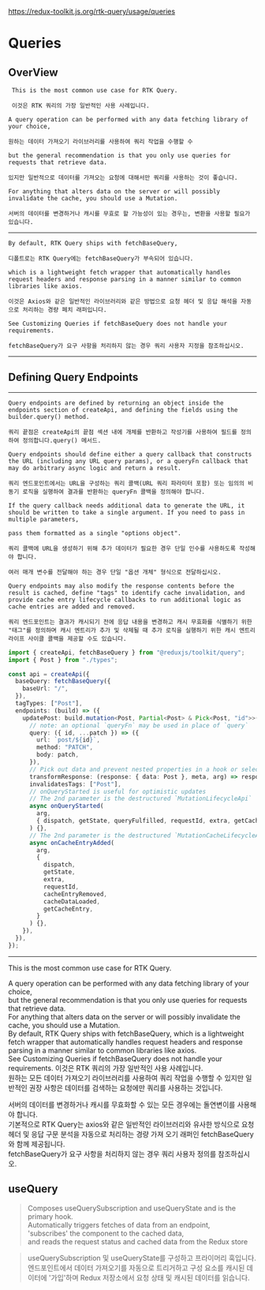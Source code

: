 <https://redux-toolkit.js.org/rtk-query/usage/queries>

# Queries

## OverView

     This is the most common use case for RTK Query.

     이것은 RTK 쿼리의 가장 일반적인 사용 사례입니다.

    A query operation can be performed with any data fetching library of your choice,

    원하는 데이터 가져오기 라이브러리를 사용하여 쿼리 작업을 수행할 수

    but the general recommendation is that you only use queries for requests that retrieve data.

    있지만 일반적으로 데이터를 가져오는 요청에 대해서만 쿼리를 사용하는 것이 좋습니다.

    For anything that alters data on the server or will possibly invalidate the cache, you should use a Mutation.

    서버의 데이터를 변경하거나 캐시를 무효로 할 가능성이 있는 경우는, 변환을 사용할 필요가 있습니다.

---

    By default, RTK Query ships with fetchBaseQuery,

    디폴트로는 RTK Query에는 fetchBaseQuery가 부속되어 있습니다.

    which is a lightweight fetch wrapper that automatically handles request headers and response parsing in a manner similar to common libraries like axios.

    이것은 Axios와 같은 일반적인 라이브러리와 같은 방법으로 요청 헤더 및 응답 해석을 자동으로 처리하는 경량 페치 래퍼입니다.

    See Customizing Queries if fetchBaseQuery does not handle your requirements.

    fetchBaseQuery가 요구 사항을 처리하지 않는 경우 쿼리 사용자 지정을 참조하십시오.

---

## Defining Query Endpoints​

---

    Query endpoints are defined by returning an object inside the endpoints section of createApi, and defining the fields using the builder.query() method.

    쿼리 끝점은 createApi의 끝점 섹션 내에 개체를 반환하고 작성기를 사용하여 필드를 정의하여 정의합니다.query() 메서드.

    Query endpoints should define either a query callback that constructs the URL (including any URL query params), or a queryFn callback that may do arbitrary async logic and return a result.

    쿼리 엔드포인트에서는 URL을 구성하는 쿼리 콜백(URL 쿼리 파라미터 포함) 또는 임의의 비동기 로직을 실행하여 결과를 반환하는 queryFn 콜백을 정의해야 합니다.

    If the query callback needs additional data to generate the URL, it should be written to take a single argument. If you need to pass in multiple parameters,

    pass them formatted as a single "options object".

    쿼리 콜백에 URL을 생성하기 위해 추가 데이터가 필요한 경우 단일 인수를 사용하도록 작성해야 합니다.

    여러 매개 변수를 전달해야 하는 경우 단일 "옵션 개체" 형식으로 전달하십시오.

    Query endpoints may also modify the response contents before the result is cached, define "tags" to identify cache invalidation, and provide cache entry lifecycle callbacks to run additional logic as cache entries are added and removed.

    쿼리 엔드포인트는 결과가 캐시되기 전에 응답 내용을 변경하고 캐시 무효화를 식별하기 위한 "태그"를 정의하며 캐시 엔트리가 추가 및 삭제될 때 추가 로직을 실행하기 위한 캐시 엔트리 라이프 사이클 콜백을 제공할 수도 있습니다.

```typescript
import { createApi, fetchBaseQuery } from "@reduxjs/toolkit/query";
import { Post } from "./types";

const api = createApi({
  baseQuery: fetchBaseQuery({
    baseUrl: "/",
  }),
  tagTypes: ["Post"],
  endpoints: (build) => ({
    updatePost: build.mutation<Post, Partial<Post> & Pick<Post, "id">>({
      // note: an optional `queryFn` may be used in place of `query`
      query: ({ id, ...patch }) => ({
        url: `post/${id}`,
        method: "PATCH",
        body: patch,
      }),
      // Pick out data and prevent nested properties in a hook or selector
      transformResponse: (response: { data: Post }, meta, arg) => response.data,
      invalidatesTags: ["Post"],
      // onQueryStarted is useful for optimistic updates
      // The 2nd parameter is the destructured `MutationLifecycleApi`
      async onQueryStarted(
        arg,
        { dispatch, getState, queryFulfilled, requestId, extra, getCacheEntry }
      ) {},
      // The 2nd parameter is the destructured `MutationCacheLifecycleApi`
      async onCacheEntryAdded(
        arg,
        {
          dispatch,
          getState,
          extra,
          requestId,
          cacheEntryRemoved,
          cacheDataLoaded,
          getCacheEntry,
        }
      ) {},
    }),
  }),
});
```

---

This is the most common use case for RTK Query.

A query operation can be performed with any data fetching library of your choice,  
but the general recommendation is that you only use queries for requests that retrieve data.  
For anything that alters data on the server or will possibly invalidate the cache, you should use a Mutation.  
By default, RTK Query ships with fetchBaseQuery, which is a lightweight fetch wrapper that automatically handles request headers and response parsing in a manner similar to common libraries like axios.  
See Customizing Queries if fetchBaseQuery does not handle your requirements.
이것은 RTK 쿼리의 가장 일반적인 사용 사례입니다.  
원하는 모든 데이터 가져오기 라이브러리를 사용하여 쿼리 작업을 수행할 수 있지만 일반적인 권장 사항은 데이터를 검색하는 요청에만 쿼리를 사용하는 것입니다.

서버의 데이터를 변경하거나 캐시를 무효화할 수 있는 모든 경우에는 돌연변이를 사용해야 합니다.  
기본적으로 RTK Query는 axios와 같은 일반적인 라이브러리와 유사한 방식으로 요청
헤더 및 응답 구문 분석을 자동으로 처리하는 경량 가져 오기 래퍼인 fetchBaseQuery와 함께 제공됩니다.  
fetchBaseQuery가 요구 사항을 처리하지 않는 경우 쿼리 사용자 정의를 참조하십시오.

## useQuery

> Composes useQuerySubscription and useQueryState and is the primary hook.  
> Automatically triggers fetches of data from an endpoint,  
> 'subscribes' the component to the cached data,  
> and reads the request status and cached data from the Redux store

> useQuerySubscription 및 useQueryState를 구성하고 프라이머리 훅입니다.  
> 엔드포인트에서 데이터 가져오기를 자동으로 트리거하고 구성 요소를 캐시된 데이터에 '가입'하며 Redux 저장소에서 요청 상태 및 캐시된 데이터를 읽습니다.
